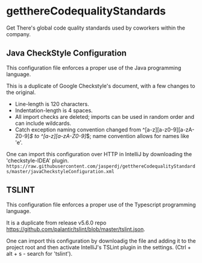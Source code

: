 # getthereCodequalityStandards
Get There's global code quality standards used by coworkers within the company. 

## Java CheckStyle Configuration 
This configuration file enforces a proper use of the Java programming language. 

This is a duplicate of Google Checkstyle's document, with a few changes to the original. 
- Line-length is 120 characters.
- Indentation-length is 4 spaces. 
- All import checks are deleted; imports can be used in random order and can include wildcards.  
- Catch exception naming convention changed from ^[a-z][a-z0-9][a-zA-Z0-9]*$ to ^[a-z][a-zA-Z0-9]*$; name convention allows for names like 'e'. 

One can import this configuration over HTTP in IntelliJ by downloading the 'checkstyle-IDEA' plugin. 
`https://raw.githubusercontent.com/jasperdj/getthereCodequalityStandards/master/javaCheckstyleConfiguration.xml`

## TSLINT 
This configuration file enforces a proper use of the Typescript programming language. 

It is a duplicate from release v5.6.0 repo https://github.com/palantir/tslint/blob/master/tslint.json.

One can import this configuration by downloadig the file and adding it to the project root and then activate IntelliJ's TSLint plugin in the settings. (Ctrl + alt + s - search for 'tslint'). 



